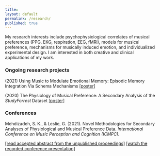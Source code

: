 ```yaml
---
title:
layout: default
permalink: /research/
published: true
---
```


My research interests include psychophysiological correlates of musical preferences (PPG, EKG, respiration, EEG, fMRI), models for musical preference, mechanisms for musically induced emotion, and individualized experimental design. I am interested in both creative and clinical applications of my work.

### Ongoing research projects ###

(2021) Using Music to Modulate Emotional Memory: Episodic Memory Integration Via Schema Mechanisms [[poster]](/assets/files/Mehdizadeh_Spring2021_poster.pdf)

(2020) The Physiology of Musical Preference: A Secondary Analysis of the *StudyForrest* Dataset [[poster]](/assets/files/Mehdizadeh_poster.pdf)

### Conferences ###

Mehdizadeh, S. K., & Leslie, G. (2021). Novel Methodologies for Secondary Analyses of Physiological and Musical Preference Data. *International Conference on Music Perception and Cognition (ICMPC).*

[[read accepted abstract from the unpublished proceedings]](https://drive.google.com/file/d/19EWTme7o50mX_L0zYN204Hpaqd2EUhN4/view) [[watch the recorded conference presentation]](https://youtu.be/3p1wVwXEl0Y)
